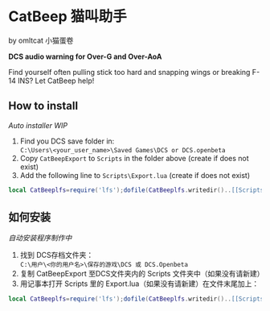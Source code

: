 # CatBeep 猫叫助手
by omltcat 小猫蛋卷

**DCS audio warning for Over-G and Over-AoA**

Find yourself often pulling stick too hard and snapping wings or breaking F-14 INS? Let CatBeep help! 

## How to install
*Auto installer WIP*
1. Find you DCS save folder in:  
`C:\Users\<your_user_name>\Saved Games\DCS or DCS.openbeta`
2. Copy `CatBeepExport` to `Scripts` in the folder above (create if does not exist)
3. Add the following line to `Scripts\Export.lua` (create if does not exist)

```lua
local CatBeeplfs=require('lfs');dofile(CatBeeplfs.writedir()..[[Scripts\CatBeepExport\CatBeep.lua]])
```

## 如何安装
*自动安装程序制作中*
1. 找到 DCS存档文件夹：  
`C:\用户\<你的用户名>\保存的游戏\DCS 或 DCS.Openbeta`
2. 复制 CatBeepExport 至DCS文件夹内的 Scripts 文件夹中（如果没有请新建）
3. 用记事本打开 Scripts 里的 Export.lua（如果没有请新建）在文件末尾加上：
```lua
local CatBeeplfs=require('lfs');dofile(CatBeeplfs.writedir()..[[Scripts\CatBeepExport\CatBeep.lua]])
```
